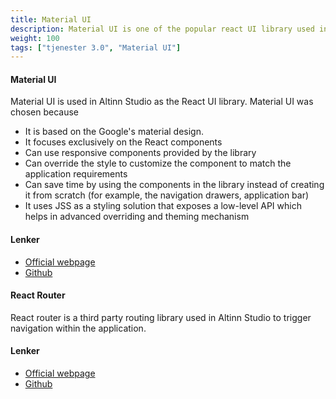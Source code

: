```yaml
---
title: Material UI
description: Material UI is one of the popular react UI library used in Altinn Studio/ Altinn Studio Apps
weight: 100
tags: ["tjenester 3.0", "Material UI"]
---
```


#### Material UI 
Material UI is used in Altinn Studio as the React UI library. Material UI was chosen because
- It is based on the Google's material design. 
- It focuses exclusively on the React components
- Can use responsive components provided by the library
- Can override the style to customize the component to match the application requirements
- Can save time by using the components in the library instead of creating it from scratch (for example, the navigation drawers, application bar)
- It uses JSS as a styling solution that exposes a low-level API which helps in advanced overriding and theming mechanism

#### Lenker
- [Official webpage](https://material-ui.com/)  
- [Github](https://github.com/mui-org/material-ui) 

#### React Router
React router is a third party routing library used in Altinn Studio to trigger navigation within the application.

#### Lenker
- [Official webpage](https://reacttraining.com/react-router/)  
- [Github](https://github.com/ReactTraining/react-router/tree/master/packages/react-router-dom) 

 
